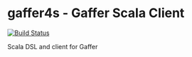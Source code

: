 gaffer4s - Gaffer Scala Client
=========

[![Build Status](https://travis-ci.org/flitte/gaffer4s.svg?branch=master)](https://travis-ci.org/flitte/gaffer4s)

Scala DSL and client for Gaffer
